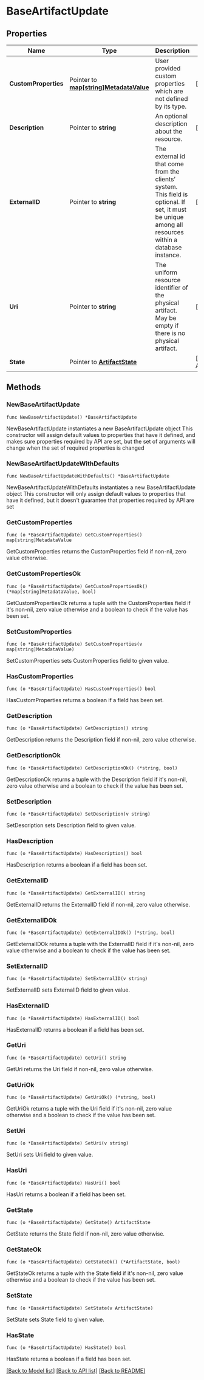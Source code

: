 # BaseArtifactUpdate

## Properties

Name | Type | Description | Notes
------------ | ------------- | ------------- | -------------
**CustomProperties** | Pointer to [**map[string]MetadataValue**](MetadataValue.md) | User provided custom properties which are not defined by its type. | [optional] 
**Description** | Pointer to **string** | An optional description about the resource. | [optional] 
**ExternalID** | Pointer to **string** | The external id that come from the clients’ system. This field is optional. If set, it must be unique among all resources within a database instance. | [optional] 
**Uri** | Pointer to **string** | The uniform resource identifier of the physical artifact. May be empty if there is no physical artifact. | [optional] 
**State** | Pointer to [**ArtifactState**](ArtifactState.md) |  | [optional] [default to ARTIFACTSTATE_UNKNOWN]

## Methods

### NewBaseArtifactUpdate

`func NewBaseArtifactUpdate() *BaseArtifactUpdate`

NewBaseArtifactUpdate instantiates a new BaseArtifactUpdate object
This constructor will assign default values to properties that have it defined,
and makes sure properties required by API are set, but the set of arguments
will change when the set of required properties is changed

### NewBaseArtifactUpdateWithDefaults

`func NewBaseArtifactUpdateWithDefaults() *BaseArtifactUpdate`

NewBaseArtifactUpdateWithDefaults instantiates a new BaseArtifactUpdate object
This constructor will only assign default values to properties that have it defined,
but it doesn't guarantee that properties required by API are set

### GetCustomProperties

`func (o *BaseArtifactUpdate) GetCustomProperties() map[string]MetadataValue`

GetCustomProperties returns the CustomProperties field if non-nil, zero value otherwise.

### GetCustomPropertiesOk

`func (o *BaseArtifactUpdate) GetCustomPropertiesOk() (*map[string]MetadataValue, bool)`

GetCustomPropertiesOk returns a tuple with the CustomProperties field if it's non-nil, zero value otherwise
and a boolean to check if the value has been set.

### SetCustomProperties

`func (o *BaseArtifactUpdate) SetCustomProperties(v map[string]MetadataValue)`

SetCustomProperties sets CustomProperties field to given value.

### HasCustomProperties

`func (o *BaseArtifactUpdate) HasCustomProperties() bool`

HasCustomProperties returns a boolean if a field has been set.

### GetDescription

`func (o *BaseArtifactUpdate) GetDescription() string`

GetDescription returns the Description field if non-nil, zero value otherwise.

### GetDescriptionOk

`func (o *BaseArtifactUpdate) GetDescriptionOk() (*string, bool)`

GetDescriptionOk returns a tuple with the Description field if it's non-nil, zero value otherwise
and a boolean to check if the value has been set.

### SetDescription

`func (o *BaseArtifactUpdate) SetDescription(v string)`

SetDescription sets Description field to given value.

### HasDescription

`func (o *BaseArtifactUpdate) HasDescription() bool`

HasDescription returns a boolean if a field has been set.

### GetExternalID

`func (o *BaseArtifactUpdate) GetExternalID() string`

GetExternalID returns the ExternalID field if non-nil, zero value otherwise.

### GetExternalIDOk

`func (o *BaseArtifactUpdate) GetExternalIDOk() (*string, bool)`

GetExternalIDOk returns a tuple with the ExternalID field if it's non-nil, zero value otherwise
and a boolean to check if the value has been set.

### SetExternalID

`func (o *BaseArtifactUpdate) SetExternalID(v string)`

SetExternalID sets ExternalID field to given value.

### HasExternalID

`func (o *BaseArtifactUpdate) HasExternalID() bool`

HasExternalID returns a boolean if a field has been set.

### GetUri

`func (o *BaseArtifactUpdate) GetUri() string`

GetUri returns the Uri field if non-nil, zero value otherwise.

### GetUriOk

`func (o *BaseArtifactUpdate) GetUriOk() (*string, bool)`

GetUriOk returns a tuple with the Uri field if it's non-nil, zero value otherwise
and a boolean to check if the value has been set.

### SetUri

`func (o *BaseArtifactUpdate) SetUri(v string)`

SetUri sets Uri field to given value.

### HasUri

`func (o *BaseArtifactUpdate) HasUri() bool`

HasUri returns a boolean if a field has been set.

### GetState

`func (o *BaseArtifactUpdate) GetState() ArtifactState`

GetState returns the State field if non-nil, zero value otherwise.

### GetStateOk

`func (o *BaseArtifactUpdate) GetStateOk() (*ArtifactState, bool)`

GetStateOk returns a tuple with the State field if it's non-nil, zero value otherwise
and a boolean to check if the value has been set.

### SetState

`func (o *BaseArtifactUpdate) SetState(v ArtifactState)`

SetState sets State field to given value.

### HasState

`func (o *BaseArtifactUpdate) HasState() bool`

HasState returns a boolean if a field has been set.


[[Back to Model list]](../README.md#documentation-for-models) [[Back to API list]](../README.md#documentation-for-api-endpoints) [[Back to README]](../README.md)


